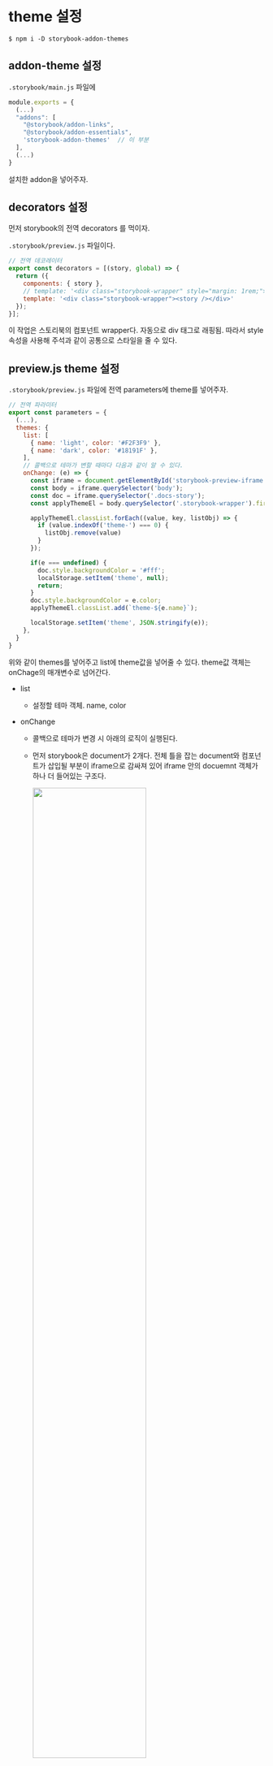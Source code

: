 # theme 설정



```shell
$ npm i -D storybook-addon-themes
```



## addon-theme 설정

`.storybook/main.js` 파일에 

```js
module.exports = {
  (...)
  "addons": [
    "@storybook/addon-links",
    "@storybook/addon-essentials",
    'storybook-addon-themes'  // 이 부분
  ],
  (...)
}
```

설치한 addon을 넣어주자.



## decorators 설정

먼저 storybook의 전역 decorators 를 먹이자.

`.storybook/preview.js` 파일이다.

```js
// 전역 데코레이터
export const decorators = [(story, global) => {
  return ({
    components: { story },
    // template: '<div class="storybook-wrapper" style="margin: 1rem;"><story /></div>'
    template: '<div class="storybook-wrapper"><story /></div>'
  });
}];
```

이 작업은 스토리북의 컴포넌트 wrapper다. 자동으로 div 태그로 래핑됨. 따라서 style 속성을 사용해 주석과 같이 공통으로 스타일을 줄 수 있다.



## preview.js theme 설정

`.storybook/preview.js` 파일에 전역 parameters에 theme를 넣어주자.

```js
// 전역 파라미터
export const parameters = {
  (...),
  themes: {
    list: [
      { name: 'light', color: '#F2F3F9' },
      { name: 'dark', color: '#18191F' },
    ],
    // 콜백으로 테마가 변할 때마다 다음과 같이 알 수 있다.
    onChange: (e) => {
      const iframe = document.getElementById('storybook-preview-iframe').contentWindow.document;
      const body = iframe.querySelector('body');
      const doc = iframe.querySelector('.docs-story');
      const applyThemeEl = body.querySelector('.storybook-wrapper').firstChild;

      applyThemeEl.classList.forEach((value, key, listObj) => {
        if (value.indexOf('theme-') === 0) {
          listObj.remove(value)
        }
      });

      if(e === undefined) {
        doc.style.backgroundColor = '#fff';
        localStorage.setItem('theme', null);
        return;
      }
      doc.style.backgroundColor = e.color;
      applyThemeEl.classList.add(`theme-${e.name}`);

      localStorage.setItem('theme', JSON.stringify(e));
    },
  }
}
```

위와 같이 themes를 넣어주고 list에 theme값을 넣어줄 수 있다. theme값 객체는 onChage의 매개변수로 넘어간다.

- list

  - 설정할 테마 객체. name, color

- onChange

  - 콜백으로 테마가 변경 시 아래의 로직이 실행된다.

  - 먼저 storybook은 document가 2개다. 전체 틀을 잡는 document와 컴포넌트가 삽입될 부분이 iframe으로 감싸져 있어 iframe 안의 docuemnt 객체가 하나 더 들어있는 구조다.

    <img src="https://davidyeiser.com/images/tutorials/storybook-diagram-manager-preview.jpg" width="70%"/>

  - 따라서 iframe 안의 body, 배경화면의 doc, `class="theme-dark"`를 먹여줄 applyThemeEl 부분을 따로 빼서 작업한다.

  - 테마를 적용시킬 element에 class 값을 넣어준다.

  - 그리고 해당 페이지에서만 적용되면 안되기 때문에 한번 테마를 바꾼 값은 다른 컴포넌트에서 적용되게 하기 위해서 localStorage에 해당 객체를 올려준다.



## vue의 전역 Mixin 사용

이제, localStoage에 우리가 원하는 테마 값이 올라갔기 때문에 각 컴포넌트에서 mount 시 localStorage 값을 참조하여 테마를 바로 적용하도록 해보자. vue의 라이프사이클 메서드인 `mounted()` 를 공통으로 사용하기 때문에 Mixin을 빼서 사용하도록 했다.

`src/utils/themeMixin.js` 파일을 만들고 아래와 같이 넣어주자.

```js
export default {
  mounted() {
    const doc = document.querySelector('.docs-story');
    const applyThemeEl = document.body.querySelector('.storybook-wrapper')
      .firstChild;

    const theme = localStorage.getItem('theme');
    if (theme === null) {
      return;
    }
    const themeObj = JSON.parse(theme);

    if (applyThemeEl.class !== undefined) {
      applyThemeEl.classList.forEach((value, key, listObj) => {
        if (value.indexOf('theme-') === 0) {
          listObj.remove(value);
        }
      });
    }

    doc.style.backgroundColor = themeObj.color;
    applyThemeEl.classList.add(`theme-${themeObj.name}`);
  },
};
```

이제 이 녀석을 각 컴포넌트에 적용시켜주자.

- someComponent.vue

```vue
<script>
import themeMixin from '@/utils/themeMixin';

export default {
  mixins: [themeMixin],
  (...)
};
</script>
```

이렇게 믹스인을 넣어주면 mounted가 알아서 해당 로직을 실행해주기 때문에 자동으로 테마가 적용된 모습을 볼 수 있다.